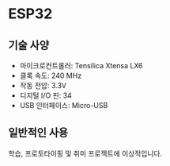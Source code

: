 # ESP32

## 기술 사양

- 마이크로컨트롤러: Tensilica Xtensa LX6
- 클록 속도: 240 MHz
- 작동 전압: 3.3V
- 디지털 I/O 핀: 34
- USB 인터페이스: Micro-USB

## 일반적인 사용

학습, 프로토타이핑 및 취미 프로젝트에 이상적입니다.
